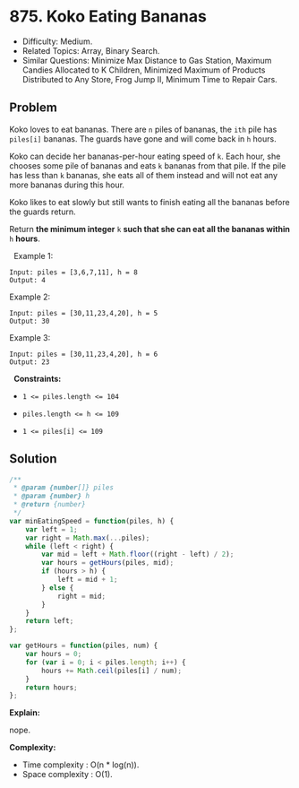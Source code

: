 # 875. Koko Eating Bananas

- Difficulty: Medium.
- Related Topics: Array, Binary Search.
- Similar Questions: Minimize Max Distance to Gas Station, Maximum Candies Allocated to K Children, Minimized Maximum of Products Distributed to Any Store, Frog Jump II, Minimum Time to Repair Cars.

## Problem

Koko loves to eat bananas. There are `n` piles of bananas, the `ith` pile has `piles[i]` bananas. The guards have gone and will come back in `h` hours.

Koko can decide her bananas-per-hour eating speed of `k`. Each hour, she chooses some pile of bananas and eats `k` bananas from that pile. If the pile has less than `k` bananas, she eats all of them instead and will not eat any more bananas during this hour.

Koko likes to eat slowly but still wants to finish eating all the bananas before the guards return.

Return **the minimum integer** `k` **such that she can eat all the bananas within** `h` **hours**.

 
Example 1:

```
Input: piles = [3,6,7,11], h = 8
Output: 4
```

Example 2:

```
Input: piles = [30,11,23,4,20], h = 5
Output: 30
```

Example 3:

```
Input: piles = [30,11,23,4,20], h = 6
Output: 23
```

 
**Constraints:**


	
- `1 <= piles.length <= 104`
	
- `piles.length <= h <= 109`
	
- `1 <= piles[i] <= 109`



## Solution

```javascript
/**
 * @param {number[]} piles
 * @param {number} h
 * @return {number}
 */
var minEatingSpeed = function(piles, h) {
    var left = 1;
    var right = Math.max(...piles);
    while (left < right) {
        var mid = left + Math.floor((right - left) / 2);
        var hours = getHours(piles, mid);
        if (hours > h) {
            left = mid + 1;
        } else {
            right = mid;
        }
    }
    return left;
};

var getHours = function(piles, num) {
    var hours = 0;
    for (var i = 0; i < piles.length; i++) {
        hours += Math.ceil(piles[i] / num);
    }
    return hours;
};
```

**Explain:**

nope.

**Complexity:**

* Time complexity : O(n * log(n)).
* Space complexity : O(1).
